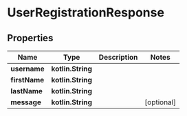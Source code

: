 
# UserRegistrationResponse

## Properties
| Name | Type | Description | Notes |
| ------------ | ------------- | ------------- | ------------- |
| **username** | **kotlin.String** |  |  |
| **firstName** | **kotlin.String** |  |  |
| **lastName** | **kotlin.String** |  |  |
| **message** | **kotlin.String** |  |  [optional] |



